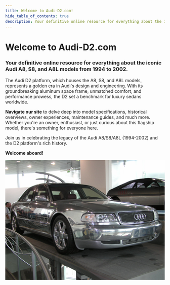 ```yaml
---
title: Welcome to Audi-D2.com!
hide_table_of_contents: true
description: Your definitive online resource for everything about the iconic Audi A8, S8, and A8L models from 1994 to 2002.
---
```


# Welcome to Audi-D2.com

### Your definitive online resource for everything about the iconic Audi A8, S8, and A8L models from 1994 to 2002.


The Audi D2 platform, which houses the A8, S8, and A8L models, represents a golden era in Audi's design and engineering. With its groundbreaking aluminum space frame, unmatched comfort, and performance prowess, the D2 set a benchmark for luxury sedans worldwide.

**Navigate our site** to delve deep into model specifications, historical overviews, owner experiences, maintenance guides, and much more. Whether you're an owner, enthusiast, or just curious about this flagship model, there's something for everyone here.

Join us in celebrating the legacy of the Audi A8/S8/A8L (1994-2002) and the D2 platform's rich history. 

**Welcome aboard!**

![Audi A8 D2 Image](./assets/audi-a8-d2-hero.jpg)